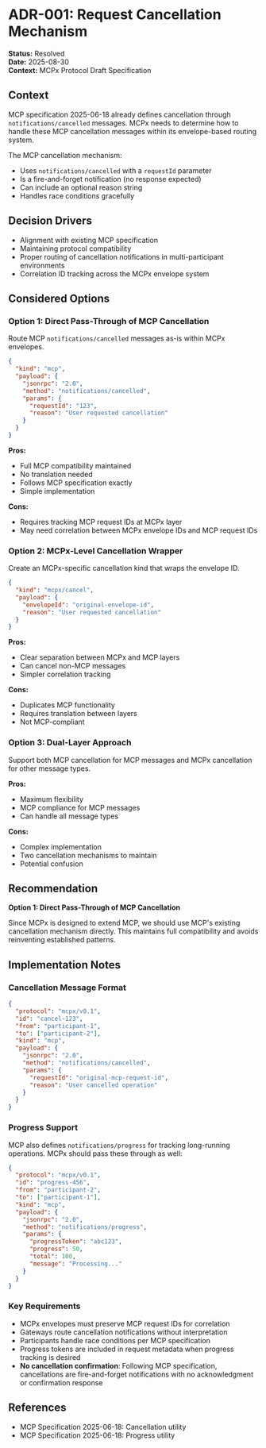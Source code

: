 # ADR-001: Request Cancellation Mechanism

**Status:** Resolved  
**Date:** 2025-08-30  
**Context:** MCPx Protocol Draft Specification

## Context

MCP specification 2025-06-18 already defines cancellation through `notifications/cancelled` messages. MCPx needs to determine how to handle these MCP cancellation messages within its envelope-based routing system.

The MCP cancellation mechanism:
- Uses `notifications/cancelled` with a `requestId` parameter
- Is a fire-and-forget notification (no response expected)
- Can include an optional reason string
- Handles race conditions gracefully

## Decision Drivers

- Alignment with existing MCP specification
- Maintaining protocol compatibility
- Proper routing of cancellation notifications in multi-participant environments
- Correlation ID tracking across the MCPx envelope system

## Considered Options

### Option 1: Direct Pass-Through of MCP Cancellation

Route MCP `notifications/cancelled` messages as-is within MCPx envelopes.

```json
{
  "kind": "mcp",
  "payload": {
    "jsonrpc": "2.0",
    "method": "notifications/cancelled",
    "params": {
      "requestId": "123",
      "reason": "User requested cancellation"
    }
  }
}
```

**Pros:**
- Full MCP compatibility maintained
- No translation needed
- Follows MCP specification exactly
- Simple implementation

**Cons:**
- Requires tracking MCP request IDs at MCPx layer
- May need correlation between MCPx envelope IDs and MCP request IDs

### Option 2: MCPx-Level Cancellation Wrapper

Create an MCPx-specific cancellation kind that wraps the envelope ID.

```json
{
  "kind": "mcpx/cancel",
  "payload": {
    "envelopeId": "original-envelope-id",
    "reason": "User requested cancellation"
  }
}
```

**Pros:**
- Clear separation between MCPx and MCP layers
- Can cancel non-MCP messages
- Simpler correlation tracking

**Cons:**
- Duplicates MCP functionality
- Requires translation between layers
- Not MCP-compliant

### Option 3: Dual-Layer Approach

Support both MCP cancellation for MCP messages and MCPx cancellation for other message types.

**Pros:**
- Maximum flexibility
- MCP compliance for MCP messages
- Can handle all message types

**Cons:**
- Complex implementation
- Two cancellation mechanisms to maintain
- Potential confusion

## Recommendation

**Option 1: Direct Pass-Through of MCP Cancellation**

Since MCPx is designed to extend MCP, we should use MCP's existing cancellation mechanism directly. This maintains full compatibility and avoids reinventing established patterns.

## Implementation Notes

### Cancellation Message Format
```json
{
  "protocol": "mcpx/v0.1",
  "id": "cancel-123",
  "from": "participant-1",
  "to": ["participant-2"],
  "kind": "mcp",
  "payload": {
    "jsonrpc": "2.0",
    "method": "notifications/cancelled",
    "params": {
      "requestId": "original-mcp-request-id",
      "reason": "User cancelled operation"
    }
  }
}
```

### Progress Support
MCP also defines `notifications/progress` for tracking long-running operations. MCPx should pass these through as well:

```json
{
  "protocol": "mcpx/v0.1",
  "id": "progress-456",
  "from": "participant-2",
  "to": ["participant-1"],
  "kind": "mcp",
  "payload": {
    "jsonrpc": "2.0",
    "method": "notifications/progress",
    "params": {
      "progressToken": "abc123",
      "progress": 50,
      "total": 100,
      "message": "Processing..."
    }
  }
}
```

### Key Requirements
- MCPx envelopes must preserve MCP request IDs for correlation
- Gateways route cancellation notifications without interpretation
- Participants handle race conditions per MCP specification
- Progress tokens are included in request metadata when progress tracking is desired
- **No cancellation confirmation**: Following MCP specification, cancellations are fire-and-forget notifications with no acknowledgment or confirmation response

## References
- MCP Specification 2025-06-18: Cancellation utility
- MCP Specification 2025-06-18: Progress utility